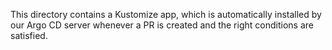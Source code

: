 This directory contains a Kustomize app, which is automatically
installed by our Argo CD server whenever a PR is created and the right
conditions are satisfied.
